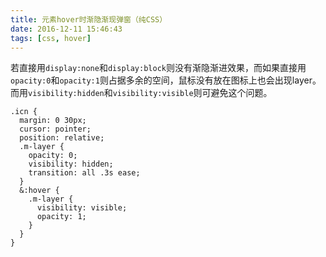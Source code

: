 ```yaml
---
title: 元素hover时渐隐渐现弹窗（纯CSS）
date: 2016-12-11 15:46:43
tags: [css, hover]
---
```

若直接用`display:none`和`display:block`则没有渐隐渐进效果，而如果直接用`opacity:0`和`opacity:1`则占据多余的空间，鼠标没有放在图标上也会出现layer。而用`visibility:hidden`和`visibility:visible`则可避免这个问题。

```
.icn {
  margin: 0 30px;
  cursor: pointer;
  position: relative;
  .m-layer {
    opacity: 0;
    visibility: hidden;
    transition: all .3s ease;
  }
  &:hover {
    .m-layer {
      visibility: visible;
      opacity: 1;
    }
  }
}
```
